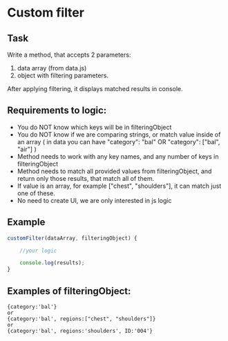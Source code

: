 # Custom filter

## Task
Write a method, that accepts 2 parameters:
1. data array (from data.js)
2. object with filtering parameters.

After applying filtering, it displays matched results in console.

## Requirements to logic:
- You do NOT know which keys will be in filteringObject
- You do NOT know if we are comparing strings, or match value inside of an array ( in data you can have "category": "bal" OR "category": ["bal", "air"] )
- Method needs to work with any key names, and any number of keys in filteringObject
- Method needs to match all provided values from filteringObject, and return only those results, that match all of them.
- If value is an array, for example ["chest", "shoulders"], it can match just one of these.
- No need to create UI, we are only interested in js logic

## Example
```js
customFilter(dataArray, filteringObject) {

    //your logic

    console.log(results);
}
```

## Examples of filteringObject:
```
{category:'bal'} 
or
{category:'bal', regions:["chest", "shoulders"]}
or
{category:'bal', regions:'shoulders', ID:'004'}
```